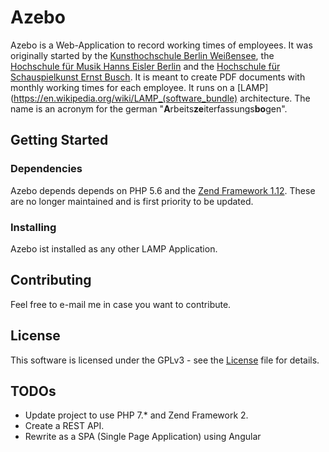 # Azebo
Azebo is a Web-Application to record working times of employees. It was originally started
by the [Kunsthochschule Berlin Weißensee](https://www.kh-berlin.de/), the [Hochschule
für Musik Hanns Eisler Berlin](https://www.hfm-berlin.de/) and the [Hochschule für
Schauspielkunst Ernst Busch](https://www.hfs-berlin.de/index.html). It is meant to
create PDF documents with monthly working times for each employee. It runs on a
[LAMP](https://en.wikipedia.org/wiki/LAMP_(software_bundle) architecture. The name
is an acronym for the german "**A**rbeits**ze**iterfassungs**bo**gen".

## Getting Started
### Dependencies
Azebo depends depends on PHP 5.6 and  the
[Zend Framework 1.12](https://github.com/zendframework/zf1). These are no longer
maintained and is first priority to be updated.
### Installing
Azebo ist installed as any other LAMP Application.
<!--- TODO Installationsanweisung schreiben! --->

## Contributing
Feel free to e-mail me in case you want to contribute.

## License
This software is licensed under the GPLv3 - see the
[License](https://github.com/emanuel-minetti/azebo/blob/master/LICENSE) file
for details.

## TODOs
- Update project to use PHP 7.* and Zend Framework 2.
- Create a REST API.
- Rewrite as a SPA (Single Page Application) using Angular